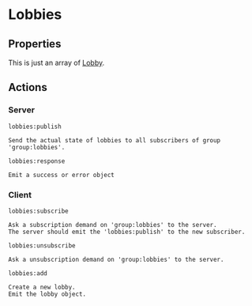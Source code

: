 # Lobbies

## Properties

This is just an array of [Lobby](./lobby.md).

## Actions

### **Server**

`lobbies:publish`

```
Send the actual state of lobbies to all subscribers of group 'group:lobbies'.
```

`lobbies:response`

```
Emit a success or error object
```

### **Client**

`lobbies:subscribe`

```
Ask a subscription demand on 'group:lobbies' to the server.
The server should emit the 'lobbies:publish' to the new subscriber.
```

`lobbies:unsubscribe`

```
Ask a unsubscription demand on 'group:lobbies' to the server.
```

`lobbies:add`

```
Create a new lobby.
Emit the lobby object.
```

